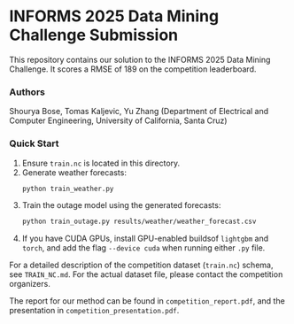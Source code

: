 # INFORMS 2025 Data Mining Challenge Submission

This repository contains our solution to the INFORMS 2025 Data Mining Challenge. It scores a RMSE of 189 on the competition leaderboard.

### Authors
Shourya Bose, Tomas Kaljevic, Yu Zhang (Department of Electrical and Computer Engineering, University of California, Santa Cruz)

### Quick Start
1. Ensure `train.nc` is located in this directory.
2. Generate weather forecasts:
   ```bash
   python train_weather.py
   ```
3. Train the outage model using the generated forecasts:
   ```bash
   python train_outage.py results/weather/weather_forecast.csv
   ```
4. If you have CUDA GPUs, install GPU-enabled buildsof  `lightgbm` and `torch`, and add the flag `--device cuda` when running either `.py` file.

For a detailed description of the competition dataset (`train.nc`) schema, see `TRAIN_NC.md`. For the actual dataset file, please contact the competition organizers.

The report for our method can be found in `competition_report.pdf`, and the presentation in `competition_presentation.pdf`.
